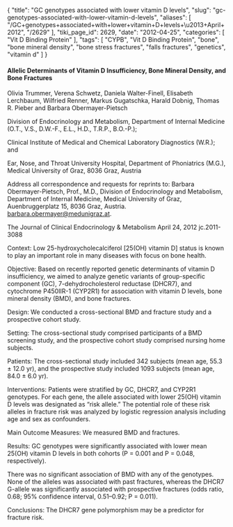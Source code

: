 {
    "title": "GC genotypes associated with lower vitamin D levels",
    "slug": "gc-genotypes-associated-with-lower-vitamin-d-levels",
    "aliases": [
        "/GC+genotypes+associated+with+lower+vitamin+D+levels+\u2013+April+2012",
        "/2629"
    ],
    "tiki_page_id": 2629,
    "date": "2012-04-25",
    "categories": [
        "Vit D Binding Protein"
    ],
    "tags": [
        "CYPB",
        "Vit D Binding Protein",
        "bone",
        "bone mineral density",
        "bone stress fractures",
        "falls fractures",
        "genetics",
        "vitamin d"
    ]
}


#### Allelic Determinants of Vitamin D Insufficiency, Bone Mineral Density, and Bone Fractures

Olivia Trummer, Verena Schwetz, Daniela Walter-Finell, Elisabeth Lerchbaum, Wilfried Renner, Markus Gugatschka, Harald Dobnig, Thomas R. Pieber and Barbara Obermayer-Pietsch

Division of Endocrinology and Metabolism, Department of Internal Medicine (O.T., V.S., D.W.-F., E.L., H.D., T.R.P., B.O.-P.); 

Clinical Institute of Medical and Chemical Laboratory Diagnostics (W.R.); and 

Ear, Nose, and Throat University Hospital, Department of Phoniatrics (M.G.), Medical University of Graz, 8036 Graz, Austria

Address all correspondence and requests for reprints to: Barbara Obermayer-Pietsch, Prof., M.D., Division of Endocrinology and Metabolism, Department of Internal Medicine, Medical University of Graz, Auenbruggerplatz 15, 8036 Graz, Austria. barbara.obermayer@medunigraz.at.

The Journal of Clinical Endocrinology & Metabolism April 24, 2012 jc.2011-3088

Context: Low 25-hydroxycholecalciferol <span>[25(OH) vitamin D]</span> status is known to play an important role in many diseases with focus on bone health.

Objective: Based on recently reported genetic determinants of vitamin D insufficiency, we aimed to analyze genetic variants of group-specific component (GC), 7-dehydrocholesterol reductase (DHCR7), and cytochrome P450IIR-1 (CYP2R1) for association with vitamin D levels, bone mineral density (BMD), and bone fractures.

Design: We conducted a cross-sectional BMD and fracture study and a prospective cohort study.

Setting: The cross-sectional study comprised participants of a BMD screening study, and the prospective cohort study comprised nursing home subjects.

Patients: The cross-sectional study included 342 subjects (mean age, 55.3 ± 12.0 yr), and the prospective study included 1093 subjects (mean age, 84.0 ± 6.0 yr).

Interventions: Patients were stratified by GC, DHCR7, and CYP2R1 genotypes. For each gene, the allele associated with lower 25(OH) vitamin D levels was designated as “risk allele.” The potential role of these risk alleles in fracture risk was analyzed by logistic regression analysis including age and sex as confounders.

Main Outcome Measures: We measured BMD and fractures.

Results: GC genotypes were significantly associated with lower mean 25(OH) vitamin D levels in both cohorts (P = 0.001 and P = 0.048, respectively). 

There was no significant association of BMD with any of the genotypes. None of the alleles was associated with past fractures, whereas the DHCR7 G-allele was significantly associated with prospective fractures (odds ratio, 0.68; 95% confidence interval, 0.51–0.92; P = 0.011).

Conclusions: The DHCR7 gene polymorphism may be a predictor for fracture risk.
